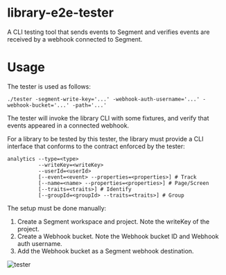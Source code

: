# library-e2e-tester

A CLI testing tool that sends events to Segment and verifies events are received by a webhook connected to Segment.

# Usage

The tester is used as follows:

```
./tester -segment-write-key='...' -webhook-auth-username='...' -webhook-bucket='...' -path='...'
```

The tester will invoke the library CLI with some fixtures, and verify that events appeared in a connected webhook.

For a library to be tested by this tester, the library must provide a CLI interface that conforms to the contract enforced by the tester:

```
analytics --type=<type>
          --writeKey=<writeKey>
          --userId=<userId>
          [--event=<event> --properties=<properties>] # Track
          [--name=<name> --properties=<properties>] # Page/Screen
          [--traits=<traits>] # Identify
          [--groupId=<groupId> --traits=<traits>] # Group
```


The setup must be done manually:

1. Create a Segment workspace and project. Note the writeKey of the project.
2. Create a Webhook bucket. Note the Webhook bucket ID and Webhook auth username.
3. Add the Webhook bucket as a Segment webhook destination.

![tester](https://cldup.com/luiNQxqYu9.png)
